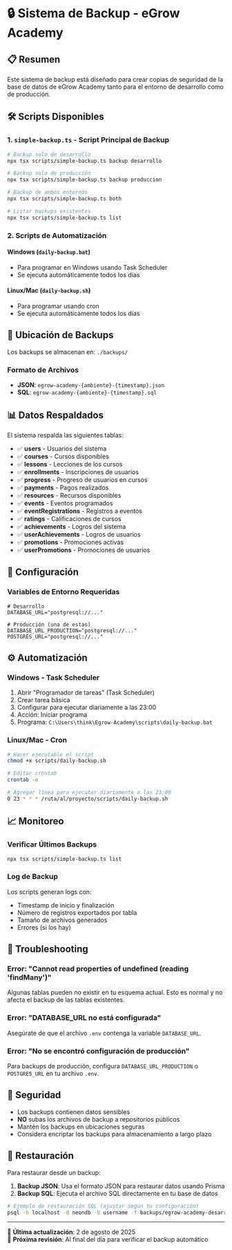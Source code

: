 # 🔒 Sistema de Backup - eGrow Academy

## 📋 Resumen

Este sistema de backup está diseñado para crear copias de seguridad de la base de datos de eGrow Academy tanto para el entorno de desarrollo como de producción.

## 🛠️ Scripts Disponibles

### 1. `simple-backup.ts` - Script Principal de Backup

```bash
# Backup solo de desarrollo
npx tsx scripts/simple-backup.ts backup desarrollo

# Backup solo de producción  
npx tsx scripts/simple-backup.ts backup produccion

# Backup de ambos entornos
npx tsx scripts/simple-backup.ts both

# Listar backups existentes
npx tsx scripts/simple-backup.ts list
```

### 2. Scripts de Automatización

#### Windows (`daily-backup.bat`)
- Para programar en Windows usando Task Scheduler
- Se ejecuta automáticamente todos los días

#### Linux/Mac (`daily-backup.sh`)
- Para programar usando cron
- Se ejecuta automáticamente todos los días

## 📁 Ubicación de Backups

Los backups se almacenan en: `./backups/`

### Formato de Archivos

- **JSON**: `egrow-academy-{ambiente}-{timestamp}.json`
- **SQL**: `egrow-academy-{ambiente}-{timestamp}.sql`

## 📊 Datos Respaldados

El sistema respalda las siguientes tablas:

- ✅ **users** - Usuarios del sistema
- ✅ **courses** - Cursos disponibles  
- ✅ **lessons** - Lecciones de los cursos
- ✅ **enrollments** - Inscripciones de usuarios
- ✅ **progress** - Progreso de usuarios en cursos
- ✅ **payments** - Pagos realizados
- ✅ **resources** - Recursos disponibles
- ✅ **events** - Eventos programados
- ✅ **eventRegistrations** - Registros a eventos
- ✅ **ratings** - Calificaciones de cursos
- ✅ **achievements** - Logros del sistema
- ✅ **userAchievements** - Logros de usuarios
- ✅ **promotions** - Promociones activas
- ✅ **userPromotions** - Promociones de usuarios

## 🔧 Configuración

### Variables de Entorno Requeridas

```env
# Desarrollo
DATABASE_URL="postgresql://..."

# Producción (una de estas)
DATABASE_URL_PRODUCTION="postgresql://..."
POSTGRES_URL="postgresql://..."
```

## ⚙️ Automatización

### Windows - Task Scheduler

1. Abrir "Programador de tareas" (Task Scheduler)
2. Crear tarea básica
3. Configurar para ejecutar diariamente a las 23:00
4. Acción: Iniciar programa
5. Programa: `C:\Users\think\Egrow-Academy\scripts\daily-backup.bat`

### Linux/Mac - Cron

```bash
# Hacer ejecutable el script
chmod +x scripts/daily-backup.sh

# Editar crontab
crontab -e

# Agregar línea para ejecutar diariamente a las 23:00
0 23 * * * /ruta/al/proyecto/scripts/daily-backup.sh
```

## 📈 Monitoreo

### Verificar Últimos Backups

```bash
npx tsx scripts/simple-backup.ts list
```

### Log de Backup

Los scripts generan logs con:
- Timestamp de inicio y finalización
- Número de registros exportados por tabla
- Tamaño de archivos generados
- Errores (si los hay)

## 🚨 Troubleshooting

### Error: "Cannot read properties of undefined (reading 'findMany')"

Algunas tablas pueden no existir en tu esquema actual. Esto es normal y no afecta el backup de las tablas existentes.

### Error: "DATABASE_URL no está configurada"

Asegúrate de que el archivo `.env` contenga la variable `DATABASE_URL`.

### Error: "No se encontró configuración de producción"

Para backups de producción, configura `DATABASE_URL_PRODUCTION` o `POSTGRES_URL` en tu archivo `.env`.

## 🔐 Seguridad

- Los backups contienen datos sensibles
- **NO** subas los archivos de backup a repositorios públicos
- Mantén los backups en ubicaciones seguras
- Considera encriptar los backups para almacenamiento a largo plazo

## 📝 Restauración

Para restaurar desde un backup:

1. **Backup JSON**: Usa el formato JSON para restaurar datos usando Prisma
2. **Backup SQL**: Ejecuta el archivo SQL directamente en tu base de datos

```bash
# Ejemplo de restauración SQL (ajustar según tu configuración)
psql -h localhost -d neondb -U username -f backups/egrow-academy-desarrollo-2025-08-02T16-38-49.sql
```

---

📅 **Última actualización**: 2 de agosto de 2025  
🔄 **Próxima revisión**: Al final del día para verificar el backup automático